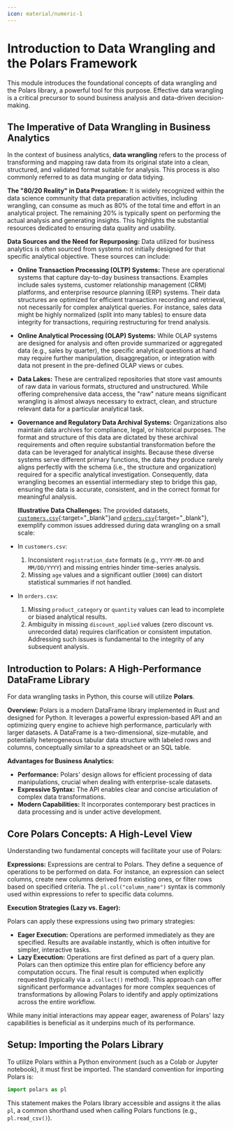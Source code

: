 ```yaml
--- 
icon: material/numeric-1
---
```


# **Introduction to Data Wrangling and the Polars Framework**

This module introduces the foundational concepts of data wrangling and the Polars library, a powerful tool for this purpose. Effective data wrangling is a critical precursor to sound business analysis and data-driven decision-making.

## **The Imperative of Data Wrangling in Business Analytics**

In the context of business analytics, **data wrangling** refers to the process of transforming and mapping raw data from its original state into a clean, structured, and validated format suitable for analysis. This process is also commonly referred to as data munging or data tidying.

  **The "80/20 Reality" in Data Preparation:** It is widely recognized within the data science community that data preparation activities, including wrangling, can consume as much as 80% of the total time and effort in an analytical project. The remaining 20% is typically spent on performing the actual analysis and generating insights. This highlights the substantial resources dedicated to ensuring data quality and usability.

  **Data Sources and the Need for Repurposing:**
    Data utilized for business analytics is often sourced from systems not initially designed for that specific analytical objective. These sources can include:

* **Online Transaction Processing (OLTP) Systems:** These are operational systems that capture day-to-day business transactions. Examples include sales systems, customer relationship management (CRM) platforms, and enterprise resource planning (ERP) systems. Their data structures are optimized for efficient transaction recording and retrieval, not necessarily for complex analytical queries. For instance, sales data might be highly normalized (split into many tables) to ensure data integrity for transactions, requiring restructuring for trend analysis.
* **Online Analytical Processing (OLAP) Systems:** While OLAP systems are designed for analysis and often provide summarized or aggregated data (e.g., sales by quarter), the specific analytical questions at hand may require further manipulation, disaggregation, or integration with data not present in the pre-defined OLAP views or cubes.
* **Data Lakes:** These are centralized repositories that store vast amounts of raw data in various formats, structured and unstructured. While offering comprehensive data access, the "raw" nature means significant wrangling is almost always necessary to extract, clean, and structure relevant data for a particular analytical task.
* **Governance and Regulatory Data Archival Systems:** Organizations also maintain data archives for compliance, legal, or historical purposes. The format and structure of this data are dictated by these archival requirements and often require substantial transformation before the data can be leveraged for analytical insights.
Because these diverse systems serve different primary functions, the data they produce rarely aligns perfectly with the schema (i.e., the structure and organization) required for a specific analytical investigation. Consequently, data wrangling becomes an essential intermediary step to bridge this gap, ensuring the data is accurate, consistent, and in the correct format for meaningful analysis.

  **Illustrative Data Challenges:**
    The provided datasets, [`customers.csv`](/assets/data/customers.csv){:target="_blank"}and [`orders.csv`](/assets/data/orders.csv){:target="_blank"}, exemplify common issues addressed during data wrangling on a small scale:

- In `customers.csv`:

    1. Inconsistent `registration_date` formats (e.g., `YYYY-MM-DD` and `MM/DD/YYYY`) and missing entries hinder time-series analysis.
    1. Missing `age` values and a significant outlier (`3000`) can distort statistical summaries if not handled.

- In `orders.csv`:

    1. Missing `product_category` or `quantity` values can lead to incomplete or biased analytical results.
    1. Ambiguity in missing `discount_applied` values (zero discount vs. unrecorded data) requires clarification or consistent imputation.
Addressing such issues is fundamental to the integrity of any subsequent analysis.

## **Introduction to Polars: A High-Performance DataFrame Library**

For data wrangling tasks in Python, this course will utilize **Polars**.

**Overview:** Polars is a modern DataFrame library implemented in Rust and designed for Python. It leverages a powerful expression-based API and an optimizing query engine to achieve high performance, particularly with larger datasets. A DataFrame is a two-dimensional, size-mutable, and potentially heterogeneous tabular data structure with labeled rows and columns, conceptually similar to a spreadsheet or an SQL table.

**Advantages for Business Analytics:**

* **Performance:** Polars' design allows for efficient processing of data manipulations, crucial when dealing with enterprise-scale datasets.
* **Expressive Syntax:** The API enables clear and concise articulation of complex data transformations.
* **Modern Capabilities:** It incorporates contemporary best practices in data processing and is under active development.

## **Core Polars Concepts: A High-Level View**

Understanding two fundamental concepts will facilitate your use of Polars:

**Expressions:** Expressions are central to Polars. They define a sequence of operations to be performed on data. For instance, an expression can select columns, create new columns derived from existing ones, or filter rows based on specified criteria. The `pl.col("column_name")` syntax is commonly used within expressions to refer to specific data columns.

**Execution Strategies (Lazy vs. Eager):**

Polars can apply these expressions using two primary strategies:

* **Eager Execution:** Operations are performed immediately as they are specified. Results are available instantly, which is often intuitive for simpler, interactive tasks.
* **Lazy Execution:** Operations are first defined as part of a query plan. Polars can then optimize this entire plan for efficiency before any computation occurs. The final result is computed when explicitly requested (typically via a `.collect()` method). This approach can offer significant performance advantages for more complex sequences of transformations by allowing Polars to identify and apply optimizations across the entire workflow.

While many initial interactions may appear eager, awareness of Polars' lazy capabilities is beneficial as it underpins much of its performance.

## **Setup: Importing the Polars Library**

To utilize Polars within a Python environment (such as a Colab or Jupyter notebook), it must first be imported. The standard convention for importing Polars is:

```python
import polars as pl
```

This statement makes the Polars library accessible and assigns it the alias `pl`, a common shorthand used when calling Polars functions (e.g., `pl.read_csv()`).
